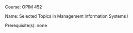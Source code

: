 




Course: OPIM 452

Name: Selected Topics in Management Information Systems I

Prerequisite(s): none